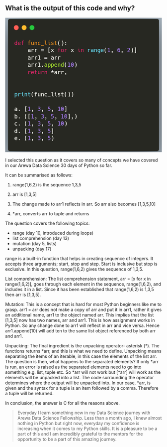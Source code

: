 
**What is the output of this code and why?**
---

![What is the output of this code and why?](/resources/practice.png)


I selected this question as it covers so many of concepts we have covered in our  Arewa Data Science 30 days of Python so far.

It can be summarised as follows:
1. range(1,6,2) is the sequence 1,3,5

2. arr is [1,3,5]

3. The change made to arr1 reflects in arr. So arr also becomes [1,3,5,10]

4. *arr, converts arr to tuple and returns

The question covers the following topics: 
- range (day 10, introduced during loops)
- list comprehension (day 13)
- mutation (day 5, lists)
- unpacking (day 17)

range is a built-in function that helps in creating sequence of integers. It accepts three arguments; start, stop and step. Start is inclusive but stop is exclusive. In this question, range(1,6,2) gives the sequence of 1,3,5.

List comprehension: The list comprehension statement, arr = [x for x in range(1,6,2)], goes through each element in the sequence, range(1,6,2), and includes it in a list. Since it has been established that range(1,6,2) is 1,3,5 then arr is [1,3,5].

Mutation: This is a concept that is hard for most Python beginners like me to grasp. 
arr1 = arr does not make a copy of arr and put it in arr1, rather it gives an additional name, arr1 to the object named arr. This implies that the list [1,3,5] now has two names, arr and arr1. This is how assignment works in Python. So any change done to arr1 will reflect in arr and vice versa. Hence arr1.append(10) will add ten to the same list object referenced by both arr and arr1.

Unpacking: The final ingredient is the unpacking operator- asterisk (*). The functions returns *arr, and this is what we need to define. Unpacking means separating the items of an iterable, in this case the elements of the list arr. The question is then, what happens to the separated elements? If only *arr is run, an error is raised as the separated elements need to go into something e.g. list, tuple etc. So *arr will not work but [*arr] will work as the elements will be unpacked into a list. The code surrounding the operator determines where the output will be unpacked into. In our case, *arr, is given and the syntax for a tuple is an item followed by a comma. Therefore a tuple will be returned. 

In conclusion, the answer is C for all the reasons above. 

> Everyday I learn something new in my Data Science journey with Arewa Data Science Fellowship. Less than a month ago, I knew almost nothing in Python but right now, everyday my confidence is increasing when it comes to my Python skills. It is a pleasure to be a part of this and I am incredibly grateful to the mentors for the opportunity to be a part of this amazing journey. 





